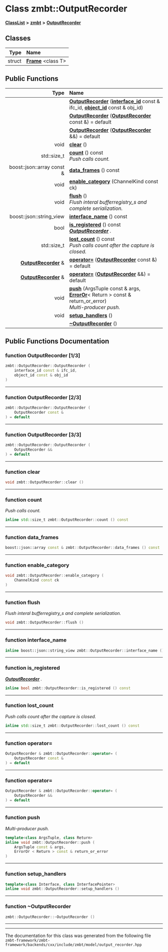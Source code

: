 

# Class zmbt::OutputRecorder



[**ClassList**](annotated.md) **>** [**zmbt**](namespacezmbt.md) **>** [**OutputRecorder**](classzmbt_1_1OutputRecorder.md)




















## Classes

| Type | Name |
| ---: | :--- |
| struct | [**Frame**](structzmbt_1_1OutputRecorder_1_1Frame.md) &lt;class T&gt;<br> |






















## Public Functions

| Type | Name |
| ---: | :--- |
|   | [**OutputRecorder**](#function-outputrecorder-13) ([**interface\_id**](classzmbt_1_1interface__id.md) const & ifc\_id, [**object\_id**](classzmbt_1_1object__id.md) const & obj\_id) <br> |
|   | [**OutputRecorder**](#function-outputrecorder-23) ([**OutputRecorder**](classzmbt_1_1OutputRecorder.md) const &) = default<br> |
|   | [**OutputRecorder**](#function-outputrecorder-33) ([**OutputRecorder**](classzmbt_1_1OutputRecorder.md) &&) = default<br> |
|  void | [**clear**](#function-clear) () <br> |
|  std::size\_t | [**count**](#function-count) () const<br>_Push calls count._  |
|  boost::json::array const & | [**data\_frames**](#function-data_frames) () const<br> |
|  void | [**enable\_category**](#function-enable_category) (ChannelKind const ck) <br> |
|  void | [**flush**](#function-flush) () <br>_Flush interal bufferregistry\_s and complete serialization._  |
|  boost::json::string\_view | [**interface\_name**](#function-interface_name) () const<br> |
|  bool | [**is\_registered**](#function-is_registered) () const<br>[_**OutputRecorder**_](classzmbt_1_1OutputRecorder.md) _._ |
|  std::size\_t | [**lost\_count**](#function-lost_count) () const<br>_Push calls count after the capture is closed._  |
|  [**OutputRecorder**](classzmbt_1_1OutputRecorder.md) & | [**operator=**](#function-operator) ([**OutputRecorder**](classzmbt_1_1OutputRecorder.md) const &) = default<br> |
|  [**OutputRecorder**](classzmbt_1_1OutputRecorder.md) & | [**operator=**](#function-operator_1) ([**OutputRecorder**](classzmbt_1_1OutputRecorder.md) &&) = default<br> |
|  void | [**push**](#function-push) (ArgsTuple const & args, [**ErrorOr**](classzmbt_1_1ErrorOr.md)&lt; Return &gt; const & return\_or\_error) <br>_Multi-producer push._  |
|  void | [**setup\_handlers**](#function-setup_handlers) () <br> |
|   | [**~OutputRecorder**](#function-outputrecorder) () <br> |




























## Public Functions Documentation




### function OutputRecorder [1/3]

```C++
zmbt::OutputRecorder::OutputRecorder (
    interface_id const & ifc_id,
    object_id const & obj_id
) 
```




<hr>



### function OutputRecorder [2/3]

```C++
zmbt::OutputRecorder::OutputRecorder (
    OutputRecorder const &
) = default
```




<hr>



### function OutputRecorder [3/3]

```C++
zmbt::OutputRecorder::OutputRecorder (
    OutputRecorder &&
) = default
```




<hr>



### function clear 

```C++
void zmbt::OutputRecorder::clear () 
```




<hr>



### function count 

_Push calls count._ 
```C++
inline std::size_t zmbt::OutputRecorder::count () const
```




<hr>



### function data\_frames 

```C++
boost::json::array const & zmbt::OutputRecorder::data_frames () const
```




<hr>



### function enable\_category 

```C++
void zmbt::OutputRecorder::enable_category (
    ChannelKind const ck
) 
```




<hr>



### function flush 

_Flush interal bufferregistry\_s and complete serialization._ 
```C++
void zmbt::OutputRecorder::flush () 
```




<hr>



### function interface\_name 

```C++
inline boost::json::string_view zmbt::OutputRecorder::interface_name () const
```




<hr>



### function is\_registered 

[_**OutputRecorder**_](classzmbt_1_1OutputRecorder.md) _._
```C++
inline bool zmbt::OutputRecorder::is_registered () const
```




<hr>



### function lost\_count 

_Push calls count after the capture is closed._ 
```C++
inline std::size_t zmbt::OutputRecorder::lost_count () const
```




<hr>



### function operator= 

```C++
OutputRecorder & zmbt::OutputRecorder::operator= (
    OutputRecorder const &
) = default
```




<hr>



### function operator= 

```C++
OutputRecorder & zmbt::OutputRecorder::operator= (
    OutputRecorder &&
) = default
```




<hr>



### function push 

_Multi-producer push._ 
```C++
template<class ArgsTuple, class Return>
inline void zmbt::OutputRecorder::push (
    ArgsTuple const & args,
    ErrorOr < Return > const & return_or_error
) 
```




<hr>



### function setup\_handlers 

```C++
template<class Interface, class InterfacePointer>
inline void zmbt::OutputRecorder::setup_handlers () 
```




<hr>



### function ~OutputRecorder 

```C++
zmbt::OutputRecorder::~OutputRecorder () 
```




<hr>

------------------------------
The documentation for this class was generated from the following file `zmbt-framework/zmbt-framework/backends/cxx/include/zmbt/model/output_recorder.hpp`

